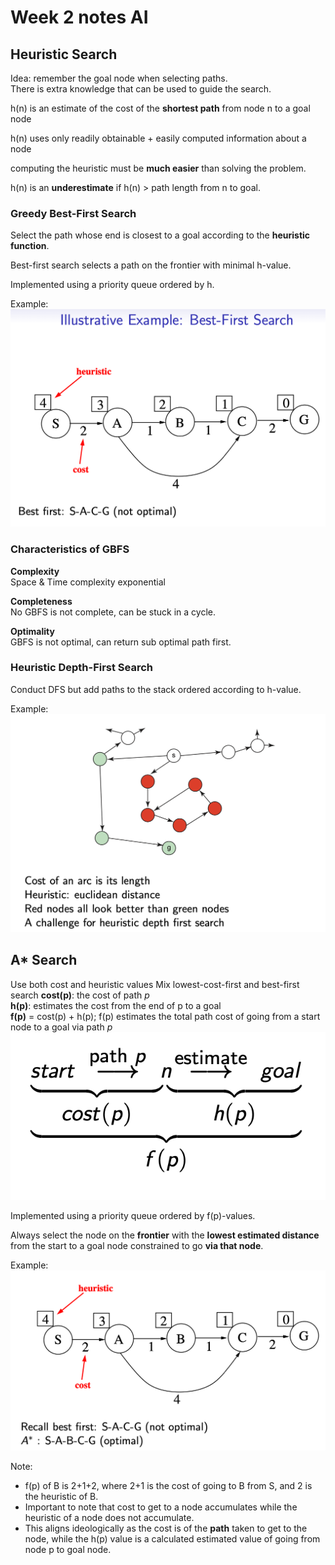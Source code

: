 # Week 2 notes AI



## Heuristic Search
Idea: remember the goal node when selecting paths.  
There is extra knowledge that can be used to guide the search.

h(n) is an estimate of the cost of the **shortest path** from node n to a goal node

h(n) uses only readily obtainable + easily computed information about a node

computing the heuristic must be **much easier** than solving the problem.

h(n) is an **underestimate** if 
h(n) > path length from n to goal.

### Greedy Best-First Search
Select the path whose end is closest to a goal according to the **heuristic function**.

Best-first search selects a path on the frontier with minimal h-value.

Implemented using a priority queue ordered by h.

Example:  
![alt text](diagrams/Best-first-search-eg.png)

### Characteristics of GBFS  
**Complexity**  
Space & Time complexity exponential

**Completeness**  
No GBFS is not complete, can be stuck in a cycle.  

**Optimality**  
GBFS is not optimal, can return sub optimal path first.

### Heuristic Depth-First Search

Conduct DFS but add paths to the stack ordered according to h-value.

Example:  
![alt text](diagrams/h_DFS.png)

## A* Search
Use both cost and heuristic values
Mix lowest-cost-first  and best-first search
**cost(p)**: the cost of path *p*  
**h(p)**: estimates the cost from the end of p to a goal  
**f(p)** = cost(p) + h(p); f(p) estimates the total path cost of going from a start node to a goal via path *p*  
![alt text](diagrams/A-star-illust.png)

Implemented using a priority queue ordered by f(p)-values.  

Always select the node on the **frontier** with the **lowest estimated distance** from the start to a goal node constrained to go **via that node**.

Example:  
![alt text](diagrams/A-star-eg.png)

Note:
- f(p) of B is 2+1+2, where 2+1 is the cost of going to B from S, and 2 is the heuristic of B.
- Important to note that cost to get to a node accumulates while the heuristic of a node does not accumulate.
- This aligns ideologically as the cost is of the **path** taken to get to the node, while the h(p) value is a calculated estimated value of going from node p to goal node.

